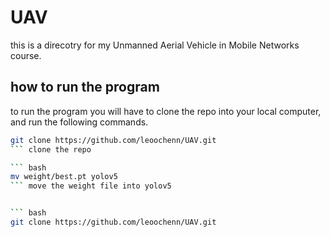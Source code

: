 # UAV

this is a direcotry for my Unmanned Aerial Vehicle in Mobile Networks course.

## how to run the program
to run the program you will have to clone the repo into your local computer, and run the following commands.

``` bash
git clone https://github.com/leoochenn/UAV.git
``` clone the repo

``` bash
mv weight/best.pt yolov5
``` move the weight file into yolov5


``` bash
git clone https://github.com/leoochenn/UAV.git
```
